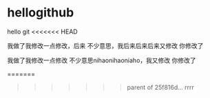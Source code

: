 # hellogithub
hello git
<<<<<<< HEAD


我做了我修改一点修改，后来
不少意思，我后来后来后来又修改   你修改了

我做了我修改一点修改
不少意思nihaonihaoniaho，我又修改   你修改了


=======
>>>>>>> parent of 25f816d... rrrr
